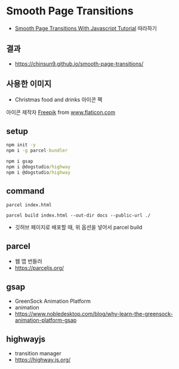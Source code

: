# Smooth Page Transitions

- [Smooth Page Transitions With Javascript Tutorial](https://www.youtube.com/watch?v=1dJT-99KpiI) 따라하기

## 결과

- https://chinsun9.github.io/smooth-page-transitions/

## 사용한 이미지

- Christmas food and drinks 아이콘 팩
<div>아이콘 제작자 <a href="https://www.flaticon.com/kr/authors/freepik" title="Freepik">Freepik</a> from <a href="https://www.flaticon.com/kr/" title="Flaticon">www.flaticon.com</a></div>

## setup

```cmd terminal
npm init -y
npm i -g parcel-bundler

npm i gsap
npm i @dogstudio/highway
npm i @dogstudio/highway
```

## command

```
parcel index.html

parcel build index.html --out-dir docs --public-url ./
```

- 깃허브 페이지로 배포할 때, 위 옵션을 넣어서 parcel build

## parcel

- 웹 앱 번들러
- https://parceljs.org/

## gsap

- GreenSock Animation Platform
- animation
- https://www.nobledesktop.com/blog/why-learn-the-greensock-animation-platform-gsap

## highwayjs

- transition manager
- https://highway.js.org/
